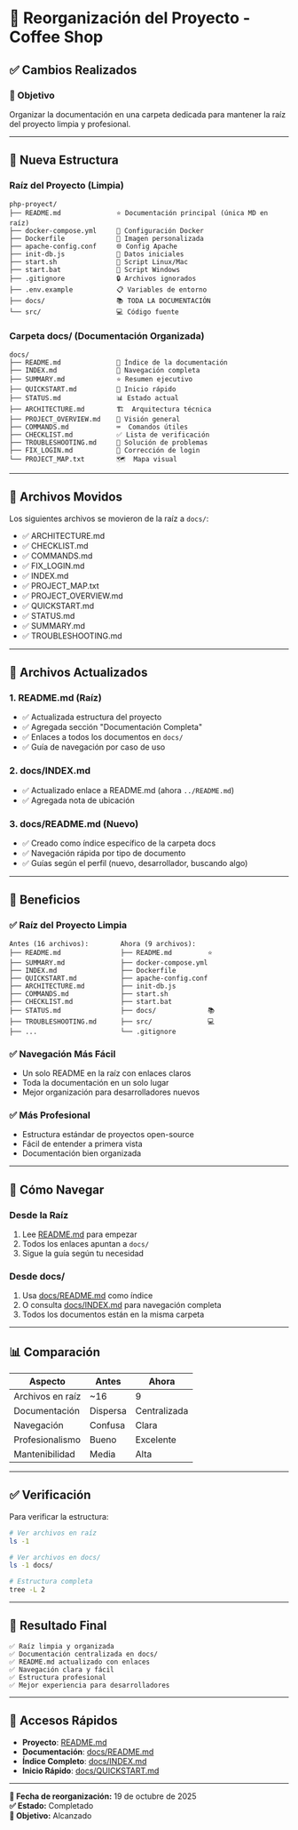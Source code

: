 # 📁 Reorganización del Proyecto - Coffee Shop

## ✅ Cambios Realizados

### 🎯 Objetivo
Organizar la documentación en una carpeta dedicada para mantener la raíz del proyecto limpia y profesional.

---

## 📂 Nueva Estructura

### **Raíz del Proyecto (Limpia)**
```
php-proyect/
├── README.md              ⭐ Documentación principal (única MD en raíz)
├── docker-compose.yml     🐳 Configuración Docker
├── Dockerfile             🐋 Imagen personalizada
├── apache-config.conf     🌐 Config Apache
├── init-db.js             💾 Datos iniciales
├── start.sh               🚀 Script Linux/Mac
├── start.bat              🚀 Script Windows
├── .gitignore             🔒 Archivos ignorados
├── .env.example           📋 Variables de entorno
├── docs/                  📚 TODA LA DOCUMENTACIÓN
└── src/                   💻 Código fuente
```

### **Carpeta docs/ (Documentación Organizada)**
```
docs/
├── README.md              📖 Índice de la documentación
├── INDEX.md               📑 Navegación completa
├── SUMMARY.md             ⭐ Resumen ejecutivo
├── QUICKSTART.md          🚀 Inicio rápido
├── STATUS.md              📊 Estado actual
├── ARCHITECTURE.md        🏗️  Arquitectura técnica
├── PROJECT_OVERVIEW.md    🎯 Visión general
├── COMMANDS.md            ⌨️  Comandos útiles
├── CHECKLIST.md           ✅ Lista de verificación
├── TROUBLESHOOTING.md     🔧 Solución de problemas
├── FIX_LOGIN.md           🔐 Corrección de login
└── PROJECT_MAP.txt        🗺️  Mapa visual
```

---

## 📝 Archivos Movidos

Los siguientes archivos se movieron de la raíz a `docs/`:

- ✅ ARCHITECTURE.md
- ✅ CHECKLIST.md
- ✅ COMMANDS.md
- ✅ FIX_LOGIN.md
- ✅ INDEX.md
- ✅ PROJECT_MAP.txt
- ✅ PROJECT_OVERVIEW.md
- ✅ QUICKSTART.md
- ✅ STATUS.md
- ✅ SUMMARY.md
- ✅ TROUBLESHOOTING.md

---

## 📖 Archivos Actualizados

### 1. **README.md (Raíz)**
- ✅ Actualizada estructura del proyecto
- ✅ Agregada sección "Documentación Completa"
- ✅ Enlaces a todos los documentos en `docs/`
- ✅ Guía de navegación por caso de uso

### 2. **docs/INDEX.md**
- ✅ Actualizado enlace a README.md (ahora `../README.md`)
- ✅ Agregada nota de ubicación

### 3. **docs/README.md (Nuevo)**
- ✅ Creado como índice específico de la carpeta docs
- ✅ Navegación rápida por tipo de documento
- ✅ Guías según el perfil (nuevo, desarrollador, buscando algo)

---

## 🎯 Beneficios

### ✅ Raíz del Proyecto Limpia
```
Antes (16 archivos):        Ahora (9 archivos):
├── README.md               ├── README.md         ⭐
├── SUMMARY.md              ├── docker-compose.yml
├── INDEX.md                ├── Dockerfile
├── QUICKSTART.md           ├── apache-config.conf
├── ARCHITECTURE.md         ├── init-db.js
├── COMMANDS.md             ├── start.sh
├── CHECKLIST.md            ├── start.bat
├── STATUS.md               ├── docs/             📚
├── TROUBLESHOOTING.md      ├── src/              💻
├── ...                     └── .gitignore
```

### ✅ Navegación Más Fácil
- Un solo README en la raíz con enlaces claros
- Toda la documentación en un solo lugar
- Mejor organización para desarrolladores nuevos

### ✅ Más Profesional
- Estructura estándar de proyectos open-source
- Fácil de entender a primera vista
- Documentación bien organizada

---

## 🚀 Cómo Navegar

### Desde la Raíz
1. Lee [README.md](../README.md) para empezar
2. Todos los enlaces apuntan a `docs/`
3. Sigue la guía según tu necesidad

### Desde docs/
1. Usa [docs/README.md](README.md) como índice
2. O consulta [docs/INDEX.md](INDEX.md) para navegación completa
3. Todos los documentos están en la misma carpeta

---

## 📊 Comparación

| Aspecto | Antes | Ahora |
|---------|-------|-------|
| Archivos en raíz | ~16 | 9 |
| Documentación | Dispersa | Centralizada |
| Navegación | Confusa | Clara |
| Profesionalismo | Bueno | Excelente |
| Mantenibilidad | Media | Alta |

---

## ✅ Verificación

Para verificar la estructura:

```bash
# Ver archivos en raíz
ls -1

# Ver archivos en docs/
ls -1 docs/

# Estructura completa
tree -L 2
```

---

## 🎉 Resultado Final

```
✅ Raíz limpia y organizada
✅ Documentación centralizada en docs/
✅ README.md actualizado con enlaces
✅ Navegación clara y fácil
✅ Estructura profesional
✅ Mejor experiencia para desarrolladores
```

---

## 🔗 Accesos Rápidos

- **Proyecto**: [README.md](../README.md)
- **Documentación**: [docs/README.md](README.md)
- **Índice Completo**: [docs/INDEX.md](INDEX.md)
- **Inicio Rápido**: [docs/QUICKSTART.md](QUICKSTART.md)

---

**📅 Fecha de reorganización:** 19 de octubre de 2025  
**✅ Estado:** Completado  
**🎯 Objetivo:** Alcanzado

